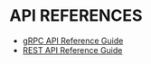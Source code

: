 # API REFERENCES
- [gRPC API Reference Guide](https://github.com/mandar-opc/model_server/blob/OpenVINOModelServer-Documentation/documentation/gRPC_APIRefGuide.md)
- [REST API Reference Guide](https://github.com/mandar-opc/model_server/blob/OpenVINOModelServer-Documentation/documentation/ModelServerRESTAPI.md)
